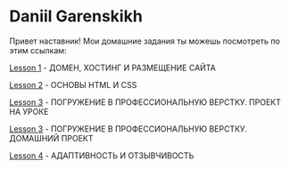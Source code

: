 

# Daniil Garenskikh

Привет наставник!
Мои домашние задания ты можешь посмотреть по этим ссылкам:


[Lesson 1](https://ghostik007.github.io/WAYUP/lesson-0/) - ДОМЕН, ХОСТИНГ И РАЗМЕЩЕНИЕ САЙТА


[Lesson 2](https://ghostik007.github.io/WAYUP/lesson-2/) - ОСНОВЫ HTML И CSS


[Lesson 3](https://ghostik007.github.io/WAYUP/lesson-3-sample/) - ПОГРУЖЕНИЕ В ПРОФЕССИОНАЛЬНУЮ ВЕРСТКУ. ПРОЕКТ НА УРОКЕ


[Lesson 3](https://ghostik007.github.io/WAYUP/lesson-3-1/) - ПОГРУЖЕНИЕ В ПРОФЕССИОНАЛЬНУЮ ВЕРСТКУ. ДОМАШНИЙ ПРОЕКТ


[Lesson 4](https://ghostik007.github.io/WAYUP/lesson-4/) - АДАПТИВНОСТЬ И ОТЗЫВЧИВОСТЬ